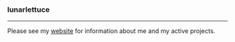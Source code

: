 ### lunarlettuce
---

Please see my [website](https://lunarlettuce.github.io/) for information about me and my active projects.
